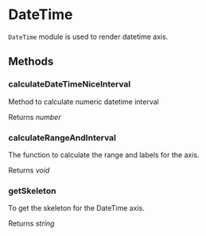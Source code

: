 # DateTime

`DateTime` module is used to render datetime axis.

## Methods

### calculateDateTimeNiceInterval

Method to calculate numeric datetime interval

Returns *number*

### calculateRangeAndInterval

The function to calculate the range and labels for the axis.

Returns *void*

### getSkeleton

To get the skeleton for the DateTime axis.

Returns *string*

